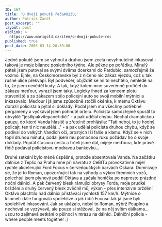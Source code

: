 ```yaml
---
ID: 167
title: 'O dvojí pokutě řeč&#8230;'
author: Patrick Zandl
post_excerpt: ""
layout: post
oldlink: >
  https://www.marigold.cz/item/o-dvoji-pokute-rec
published: true
post_date: 2003-03-14 20:39:00
---
```

<p>
Jedné pokutě jsem se vyhnul a druhou jsem zcela nevyhnutelně inkasoval - taková je moje bilance posledního týdne. Ale pěkne po pořádku. Minulý pátek jsem putoval se svými dvěma dcerkami do Pardubic, samozřejmě že vozmo. Ejhle, na Českomoravské byl z ničeho nic zákaz vjezdu, což u tak rušné ulice překvapí. Byl podvečer, objíždět se mi to nechtělo, nehledě na to, že jsem nevěděl kudy. A tak, když kolem mne suverénně profičel do zákazu meďour, vyrazil jsem taky. Logicky ihned za koncem plotu staveniště a za zákazem stálo policejní auto se svojí mobilní mýtnicí a inkasovalo. Meďour i já jsme způsobně stočili okénka, k mému Oktávu dorazil policista a pýtal si doklady. Podal jsem mu všechny potřebné pergameny a vyčkával jsem pohnutě ortelu. Policista samozřejmě spustil to obvyklé "jestlipakvítepaneřidiči" - a pak udělal chybu. Nechal dramatickou pauzu, do které Vanda hlasitě a zřetelně prohlásila: "Tati neboj, to je hodný policajt, ten ti nic neudělá..." - a pak udělal policista druhou chybu, když se podíval do velkých Vandích očí, prostých lži falše a klamu. Když se v nich topil druhou minutu, podal jsem mu pomocnou ruku požádav ho o svoje doklady. Popřál štasnou cestu a frčeli jsme dál, míjeje meďoura, kde právě řidič podával policistovu modravou bankovku...</p>

<p>
Druhé setkání bylo méně úspěšné, protože absentovala Vanda. Na začátku dálnice z Teplic na Prahu mne při návratu z CeBITu provokativně míjel rychle akcelerující Ford Focus v červeňoučkých barvách Oskara. Domnívaje se, že je to Roman, upozorňující tak na výhody a výkon firemních vozů, polechtal jsem plynový pedál Oktáva a začala honička po naprosto prázdné noční dálnici. A pak červený blesk rámující obrysy Forda, moje prudké brždění a druhý červený blesk zvěčnil můj výkon - přes intenzivní brždění Oktávo plachtilo nad dálnicí přistávací rychlostí 157 km/h. Mýtnice o kilometr dále fungovala spolehlivě a jak řidič Focusu tak já jsme byli spolehlivě inkasování. Jak se ukázalo, nebyl to Roman, nýbrž Poupíno a nechoval se vyzývavě, ale pouze si stěžoval, že na něj svítím dálkama... Jsou to zajímavá setkání o půlnoci v mrazu na dálnici. Dálniční policie - where people meets together :)</p>
